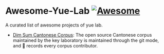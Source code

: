 # Awesome-Yue-Lab [![Awesome](https://cdn.rawgit.com/sindresorhus/awesome/d7305f38d29fed78fa85652e3a63e154dd8e8829/media/badge.svg)](https://github.com/sindresorhus/awesome)

A curated list of awesome projects of yue lab.

* [Dim Sum Cantonese Corpus](https://github.com/NonceGeek/dim-sum-cantonese-corpus): The open source Cantonese corpus maintained by the key laboratory is maintained through the git mode, and 📝 records every corpus contributor.
